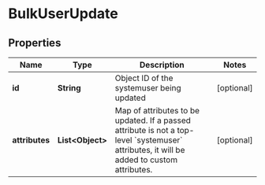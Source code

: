 
# BulkUserUpdate

## Properties
Name | Type | Description | Notes
------------ | ------------- | ------------- | -------------
**id** | **String** | Object ID of the systemuser being updated |  [optional]
**attributes** | **List&lt;Object&gt;** | Map of attributes to be updated. If a passed attribute is not a top-level &#x60;systemuser&#x60; attributes, it will be added to custom attributes. |  [optional]



